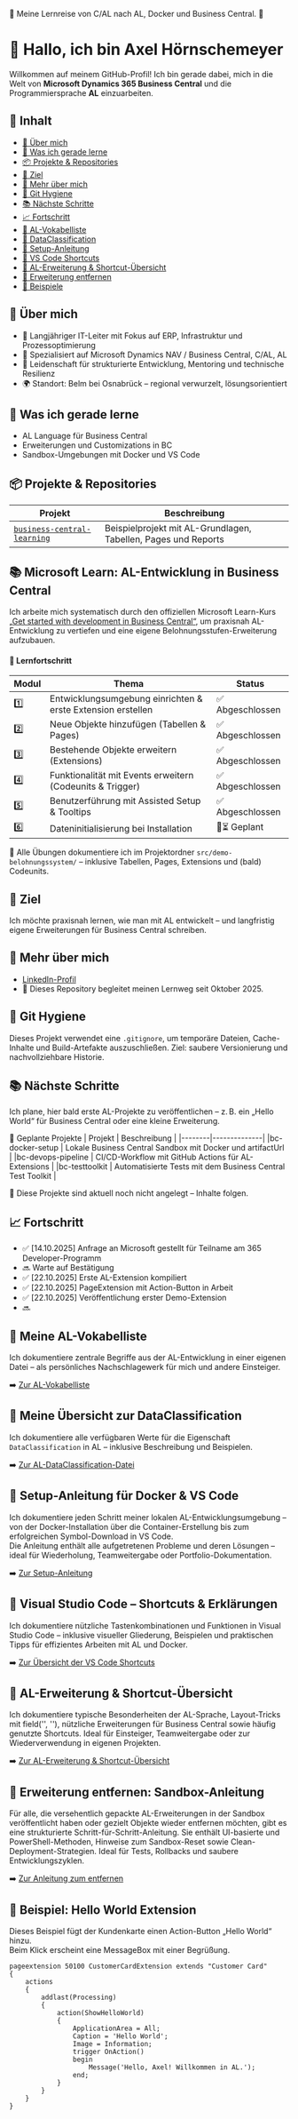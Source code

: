 🚧 Meine Lernreise von C/AL nach AL, Docker und Business Central.  🚧

# 👋 Hallo, ich bin Axel Hörnschemeyer

Willkommen auf meinem GitHub-Profil! Ich bin gerade dabei, mich in die Welt von **Microsoft Dynamics 365 Business Central** und die Programmiersprache **AL** einzuarbeiten.

## 📑 Inhalt

- [🧠 Über mich](#-über-mich)
- [🚀 Was ich gerade lerne](#-was-ich-gerade-lerne)
- [📦 Projekte & Repositories](#-projekte--repositories)
- [🎯 Ziel](#-ziel)
- [🔗 Mehr über mich](#-mehr-über-mich)
- [🧼 Git Hygiene](#-git-hygiene)
- [📚 Nächste Schritte](#-nächste-schritte)
- [📈 Fortschritt](#-fortschritt)
- [📘 AL-Vokabelliste](#-meine-al-vokabelliste)
- [🔐 DataClassification](#-meine-übersicht-zur-dataclassification)
- [🧰 Setup-Anleitung](#-setup-anleitung-für-docker--vs-code)
- [📘 VS Code Shortcuts](#-visual-studio-code--shortcuts--erklärungen)
- [🧰 AL-Erweiterung & Shortcut-Übersicht](#-al-erweiterung--shortcut-übersicht)
- [🧰 Erweiterung entfernen](#-erweiterung-entfernen-sandbox-anleitung)
- [🧪 Beispiele](#-beispiel-hello-world-extension)

## 🧠 Über mich

- 💼 Langjähriger IT-Leiter mit Fokus auf ERP, Infrastruktur und Prozessoptimierung  
- 🧰 Spezialisiert auf Microsoft Dynamics NAV / Business Central, C/AL, AL  
- 🧪 Leidenschaft für strukturierte Entwicklung, Mentoring und technische Resilienz  
- 🌍 Standort: Belm bei Osnabrück – regional verwurzelt, lösungsorientiert

## 🚀 Was ich gerade lerne
- AL Language für Business Central
- Erweiterungen und Customizations in BC
- Sandbox-Umgebungen mit Docker und VS Code

## 📦 Projekte & Repositories

| Projekt | Beschreibung |
|--------|--------------|
|[`business-central-learning`](https://github.com/AxelHoernschemeyer/business-central-learning) | Beispielprojekt mit AL-Grundlagen, Tabellen, Pages und Reports |

## 📚 Microsoft Learn: AL-Entwicklung in Business Central

Ich arbeite mich systematisch durch den offiziellen Microsoft Learn-Kurs [„Get started with development in Business Central“](https://learn.microsoft.com/en-us/training/paths/development-get-started-business-central/), um praxisnah AL-Entwicklung zu vertiefen und eine eigene Belohnungsstufen-Erweiterung aufzubauen.

#### 🧩 Lernfortschritt

| Modul | Thema | Status |
|-------|-------|--------|
| 1️⃣ | Entwicklungsumgebung einrichten & erste Extension erstellen | ✅ Abgeschlossen |
| 2️⃣ | Neue Objekte hinzufügen (Tabellen & Pages) | ✅ Abgeschlossen |
| 3️⃣ | Bestehende Objekte erweitern (Extensions) | ✅ Abgeschlossen |
| 4️⃣ | Funktionalität mit Events erweitern (Codeunits & Trigger) | ✅ Abgeschlossen |
| 5️⃣ | Benutzerführung mit Assisted Setup & Tooltips | ✅ Abgeschlossen |
| 6️⃣ | Dateninitialisierung bei Installation | 🔄⏳ Geplant |

📁 Alle Übungen dokumentiere ich im Projektordner `src/demo-belohnungssystem/` – inklusive Tabellen, Pages, Extensions und (bald) Codeunits.

## 🎯 Ziel
Ich möchte praxisnah lernen, wie man mit AL entwickelt – und langfristig eigene Erweiterungen für Business Central schreiben.

## 🔗 Mehr über mich
- [LinkedIn-Profil](https://www.linkedin.com/in/axel-hörnschemeyer/)
- 📁 Dieses Repository begleitet meinen Lernweg seit Oktober 2025.

## 🧼 Git Hygiene

Dieses Projekt verwendet eine `.gitignore`, um temporäre Dateien, Cache-Inhalte und Build-Artefakte auszuschließen. Ziel: saubere Versionierung und nachvollziehbare Historie.

## 📚 Nächste Schritte
Ich plane, hier bald erste AL-Projekte zu veröffentlichen – z. B. ein „Hello World“ für Business Central oder eine kleine Erweiterung.

🧪 Geplante Projekte
| Projekt | Beschreibung |
|--------|--------------|
|bc-docker-setup | Lokale Business Central Sandbox mit Docker und artifactUrl |
|bc-devops-pipeline | CI/CD-Workflow mit GitHub Actions für AL-Extensions |
|bc-testtoolkit | Automatisierte Tests mit dem Business Central Test Toolkit |

📌 Diese Projekte sind aktuell noch nicht angelegt – Inhalte folgen.

## 📈 Fortschritt
- ✅ [14.10.2025] Anfrage an Microsoft gestellt für Teilname am 365 Developer-Programm
- 🔜 Warte auf Bestätigung
- ✅ [22.10.2025] Erste AL-Extension kompiliert  
- ✅ [22.10.2025] PageExtension mit Action-Button in Arbeit  
- ✅ [22.10.2025] Veröffentlichung erster Demo-Extension
- 🔜

## 📘 Meine AL-Vokabelliste

Ich dokumentiere zentrale Begriffe aus der AL-Entwicklung in einer eigenen Datei – als persönliches Nachschlagewerk für mich und andere Einsteiger.

➡️ [Zur AL-Vokabelliste](docs/information/AL-Vokabelliste.md)

## 🔐 Meine Übersicht zur DataClassification

Ich dokumentiere alle verfügbaren Werte für die Eigenschaft `DataClassification` in AL – inklusive Beschreibung und Beispielen.

➡️ [Zur AL-DataClassification-Datei](docs/information/AL-DataClassification.md)

## 🧰 Setup-Anleitung für Docker & VS Code

Ich dokumentiere jeden Schritt meiner lokalen AL-Entwicklungsumgebung – von der Docker-Installation über die Container-Erstellung bis zum erfolgreichen Symbol-Download in VS Code.  
Die Anleitung enthält alle aufgetretenen Probleme und deren Lösungen – ideal für Wiederholung, Teamweitergabe oder Portfolio-Dokumentation.

➡️ [Zur Setup-Anleitung](docs/guides/AL-setup-al-dev-env-docker-vscode.md)

## 📘 Visual Studio Code – Shortcuts & Erklärungen

Ich dokumentiere nützliche Tastenkombinationen und Funktionen in Visual Studio Code – inklusive visueller Gliederung, Beispielen und praktischen Tipps für effizientes Arbeiten mit AL und Docker.

➡️ [Zur Übersicht der VS Code Shortcuts](docs/guides/VSC-Erklärungen_und_Shortcut_Übersicht.md "Nützliche Tastenkombinationen und Funktionen in Visual Studio Code")

## 🧰 AL-Erweiterung & Shortcut-Übersicht

Ich dokumentiere typische Besonderheiten der AL-Sprache, Layout-Tricks mit field('', ''), nützliche Erweiterungen für Business Central sowie häufig genutzte Shortcuts. Ideal für Einsteiger, Teamweitergabe oder zur Wiederverwendung in eigenen Projekten.

➡️ [Zur AL-Erweiterung & Shortcut-Übersicht](AL-Erweiterung_und_Shortcut_Übersicht.md "Kompakte Sammlung von AL-Syntax-Besonderheiten, Layout-Tricks und nützlichen Erweiterungen für Business Central.")


## 🧰 Erweiterung entfernen: Sandbox-Anleitung

Für alle, die versehentlich gepackte AL-Erweiterungen in der Sandbox veröffentlicht haben oder gezielt Objekte wieder entfernen möchten, gibt es eine strukturierte Schritt-für-Schritt-Anleitung. 
Sie enthält UI-basierte und PowerShell-Methoden, Hinweise zum Sandbox-Reset sowie Clean-Deployment-Strategien. Ideal für Tests, Rollbacks und saubere Entwicklungszyklen.

➡️ [Zur Anleitung zum entfernen](docs/guides/AL-Remove_Extension_From_Sandbox.md)

## 🧪 Beispiel: Hello World Extension

Dieses Beispiel fügt der Kundenkarte einen Action-Button „Hello World“ hinzu.  
Beim Klick erscheint eine MessageBox mit einer Begrüßung.

```al
pageextension 50100 CustomerCardExtension extends "Customer Card"
{
    actions
    {
        addlast(Processing)
        {
            action(ShowHelloWorld)
            {
                ApplicationArea = All;
                Caption = 'Hello World';
                Image = Information;
                trigger OnAction()
                begin
                    Message('Hello, Axel! Willkommen in AL.');
                end;
            }
        }
    }
}
